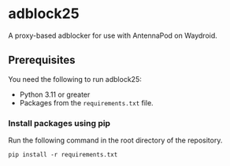 # adblock25
A proxy-based adblocker for use with AntennaPod on Waydroid.

## Prerequisites 
You need the following to run adblock25:
 * Python 3.11 or greater
 * Packages from the `requirements.txt` file.

### Install packages using pip
Run the following command in the root directory of the repository.
```
pip install -r requirements.txt
```


